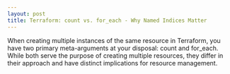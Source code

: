 ```yaml
---
layout: post
title: Terraform: count vs. for_each - Why Named Indices Matter
---
```


When creating multiple instances of the same resource in Terraform, you have two primary meta-arguments at your disposal: count and for_each. While both serve the purpose of creating multiple resources, they differ in their approach and have distinct implications for resource management.
